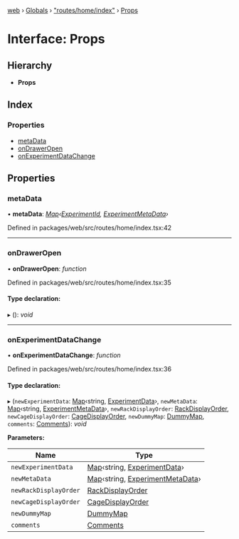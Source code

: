 [web](../README.md) › [Globals](../globals.md) › ["routes/home/index"](../modules/_routes_home_index_.md) › [Props](_routes_home_index_.props.md)

# Interface: Props

## Hierarchy

* **Props**

## Index

### Properties

* [metaData](_routes_home_index_.props.md#metadata)
* [onDrawerOpen](_routes_home_index_.props.md#ondraweropen)
* [onExperimentDataChange](_routes_home_index_.props.md#onexperimentdatachange)

## Properties

###  metaData

• **metaData**: *[Map](_types_.routemap.md#map)‹[ExperimentId](../modules/_app_.md#experimentid), [ExperimentMetaData](_routes_experiments_new_newexperimentview_.experimentmetadata.md)›*

Defined in packages/web/src/routes/home/index.tsx:42

___

###  onDrawerOpen

• **onDrawerOpen**: *function*

Defined in packages/web/src/routes/home/index.tsx:35

#### Type declaration:

▸ (): *void*

___

###  onExperimentDataChange

• **onExperimentDataChange**: *function*

Defined in packages/web/src/routes/home/index.tsx:36

#### Type declaration:

▸ (`newExperimentData`: [Map](_types_.routemap.md#map)‹string, [ExperimentData](_routes_experiment_dashboard_experimentdashboard_.experimentdata.md)›, `newMetaData`: [Map](_types_.routemap.md#map)‹string, [ExperimentMetaData](_routes_experiments_new_newexperimentview_.experimentmetadata.md)›, `newRackDisplayOrder`: [RackDisplayOrder](_routes_experiment_dashboard_experimentdashboard_.rackdisplayorder.md), `newCageDisplayOrder`: [CageDisplayOrder](_routes_experiment_dashboard_experimentdashboard_.cagedisplayorder.md), `newDummyMap`: [DummyMap](_xlsx_.dummymap.md), `comments`: [Comments](_xlsx_.comments.md)): *void*

**Parameters:**

Name | Type |
------ | ------ |
`newExperimentData` | [Map](_types_.routemap.md#map)‹string, [ExperimentData](_routes_experiment_dashboard_experimentdashboard_.experimentdata.md)› |
`newMetaData` | [Map](_types_.routemap.md#map)‹string, [ExperimentMetaData](_routes_experiments_new_newexperimentview_.experimentmetadata.md)› |
`newRackDisplayOrder` | [RackDisplayOrder](_routes_experiment_dashboard_experimentdashboard_.rackdisplayorder.md) |
`newCageDisplayOrder` | [CageDisplayOrder](_routes_experiment_dashboard_experimentdashboard_.cagedisplayorder.md) |
`newDummyMap` | [DummyMap](_xlsx_.dummymap.md) |
`comments` | [Comments](_xlsx_.comments.md) |
